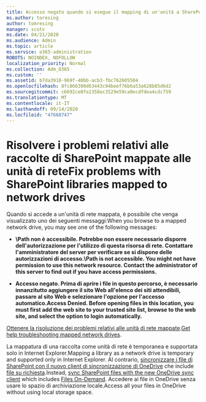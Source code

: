 ```yaml
---
title: Accesso negato quando si esegue il mapping di un'unità a SharePoint
ms.author: toresing
author: tomresing
manager: scotv
ms.date: 04/21/2020
ms.audience: Admin
ms.topic: article
ms.service: o365-administration
ROBOTS: NOINDEX, NOFOLLOW
localization_priority: Normal
ms.collection: Adm_O365
ms.custom: ''
ms.assetid: b7da3918-969f-40bb-acb3-fbc762605504
ms.openlocfilehash: 8fc866390d63443c94beef76b6a53a628b85d6d2
ms.sourcegitcommit: c6692ce0fa1358ec3529e59ca0ecdfdea4cdc759
ms.translationtype: MT
ms.contentlocale: it-IT
ms.lasthandoff: 09/14/2020
ms.locfileid: "47668747"
---
```

# <a name="fix-problems-with-sharepoint-libraries-mapped-to-network-drives"></a><span data-ttu-id="d29a6-102">Risolvere i problemi relativi alle raccolte di SharePoint mappate alle unità di rete</span><span class="sxs-lookup"><span data-stu-id="d29a6-102">Fix problems with SharePoint libraries mapped to network drives</span></span>

<span data-ttu-id="d29a6-103">Quando si accede a un'unità di rete mappata, è possibile che venga visualizzato uno dei seguenti messaggi:</span><span class="sxs-lookup"><span data-stu-id="d29a6-103">When you browse to a mapped network drive, you may see one of the following messages:</span></span>
  
- <span data-ttu-id="d29a6-104">**\\Path non è accessibile. Potrebbe non essere necessario disporre dell'autorizzazione per l'utilizzo di questa risorsa di rete. Contattare l'amministratore del server per verificare se si dispone delle autorizzazioni di accesso.**</span><span class="sxs-lookup"><span data-stu-id="d29a6-104">**\\Path is not accessible. You might not have permission to use this network resource. Contact the administrator of this server to find out if you have access permissions.**</span></span>

- <span data-ttu-id="d29a6-105">**Accesso negato. Prima di aprire i file in questo percorso, è necessario innanzitutto aggiungere il sito Web all'elenco dei siti attendibili, passare al sito Web e selezionare l'opzione per l'accesso automatico.**</span><span class="sxs-lookup"><span data-stu-id="d29a6-105">**Access Denied. Before opening files in this location, you must first add the web site to your trusted site list, browse to the web site, and select the option to login automatically.**</span></span>

<span data-ttu-id="d29a6-106">[Ottenere la risoluzione dei problemi relativi alle unità di rete mappate](https://docs.microsoft.com/sharepoint/support/administration/troubleshoot-mapped-network-drives).</span><span class="sxs-lookup"><span data-stu-id="d29a6-106">[Get help troubleshooting mapped network drives](https://docs.microsoft.com/sharepoint/support/administration/troubleshoot-mapped-network-drives).</span></span>
  
<span data-ttu-id="d29a6-107">La mappatura di una raccolta come unità di rete è temporanea e supportata solo in Internet Explorer.</span><span class="sxs-lookup"><span data-stu-id="d29a6-107">Mapping a library as a network drive is temporary and supported only in Internet Explorer.</span></span> <span data-ttu-id="d29a6-108">Al contrario, [sincronizzare i file di SharePoint con il nuovo client di sincronizzazione di OneDrive](https://support.office.com/article/6de9ede8-5b6e-4503-80b2-6190f3354a88.aspx) che include [file su richiesta](https://support.office.com/article/0e6860d3-d9f3-4971-b321-7092438fb38e.aspx).</span><span class="sxs-lookup"><span data-stu-id="d29a6-108">Instead, [sync SharePoint files with the new OneDrive sync client](https://support.office.com/article/6de9ede8-5b6e-4503-80b2-6190f3354a88.aspx) which includes [Files On-Demand](https://support.office.com/article/0e6860d3-d9f3-4971-b321-7092438fb38e.aspx).</span></span> <span data-ttu-id="d29a6-109">Accedere ai file in OneDrive senza usare lo spazio di archiviazione locale.</span><span class="sxs-lookup"><span data-stu-id="d29a6-109">Access all your files in OneDrive without using local storage space.</span></span>
  